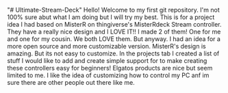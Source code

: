 "# Ultimate-Stream-Deck" 
Hello! Welcome to my first git repository. I'm not 100% sure abut what I am doing but I will try my best. This is for a project idea I had based on MisterR on thingiverse's MisterRdeck Stream controller. They have a really nice design and I LOVE IT!! I made 2 of them! One for me and one for my cousin. We both LOVE them. But anyway. I had an idea for a more open source and more customizable version. MisterR's design is amazing. But its not easy to customize. In the projects tab I created a list of stuff I would like to add and create simple support for to make creating these controllers easy for beginners! Elgatos products are nice but seem limited to me. I like the idea of customizing how to control my PC anf im sure there are other people out there like me.
